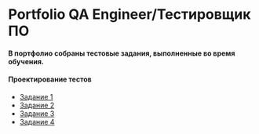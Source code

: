 # Portfolio QA Engineer/Тестировщик ПО
#### В портфолио собраны тестовые задания, выполненные во время обучения.
#### Проектирование тестов
- [Задание 1](https://docs.google.com/spreadsheets/d/1Kb5l5Jgm6YZq7fDwKAlN6clIwGep508LTWVZDsX4vM0/edit#gid=0)
- [Задание 2](https://docs.google.com/spreadsheets/d/1Kb5l5Jgm6YZq7fDwKAlN6clIwGep508LTWVZDsX4vM0/edit#gid=1986152320)
- [Задание 3](https://docs.google.com/spreadsheets/d/1Kb5l5Jgm6YZq7fDwKAlN6clIwGep508LTWVZDsX4vM0/edit#gid=1415305204)
- [Задание 4](https://docs.google.com/spreadsheets/d/1Kb5l5Jgm6YZq7fDwKAlN6clIwGep508LTWVZDsX4vM0/edit#gid=402107510)
  
